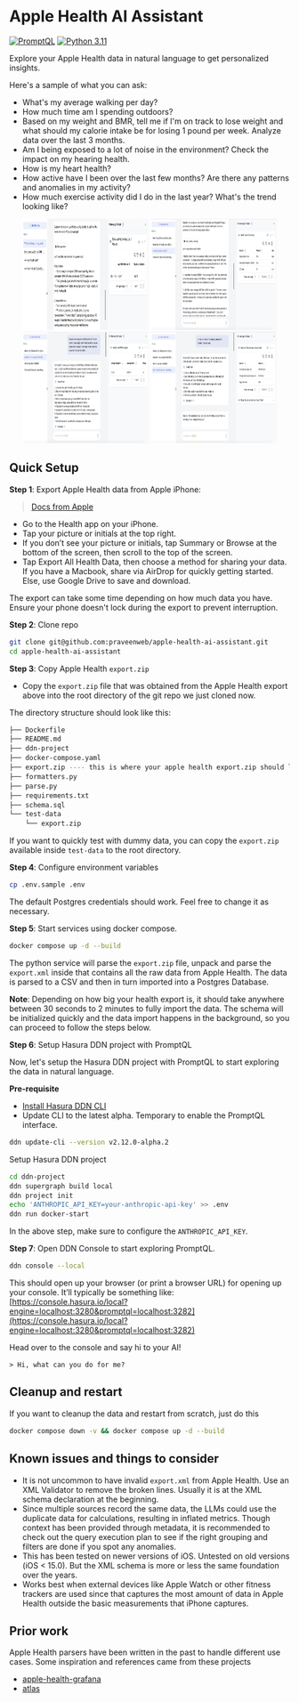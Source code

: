 # Apple Health AI Assistant

[![PromptQL](https://img.shields.io/badge/Powered%20By-PromptQL-neon)](https://promptql.hasura.io)
[![Python 3.11](https://img.shields.io/badge/python-3.11-blue.svg)](https://www.python.org/downloads/release/python-360/)

Explore your Apple Health data in natural language to get personalized insights.

Here's a sample of what you can ask:
- What's my average walking per day?
- How much time am I spending outdoors?
- Based on my weight and BMR, tell me if I'm on track to lose weight and what should my calorie intake be for losing 1 pound per week. Analyze data over the last 3 months.
- Am I being exposed to a lot of noise in the environment? Check the impact on my hearing health.
- How is my heart health?
- How active have I been over the last few months? Are there any patterns and anomalies in my activity?
- How much exercise activity did I do in the last year? What's the trend looking like?

<p align="center">
  <img src="./images/fitness-activity.jpg" alt="Fitness Activity" width="45%" height="200px" />
  <img src="./images/heart-health.jpg" alt="Heart Health" width="45%" height="200px" />
  <img src="./images/weight-loss.jpg" alt="Weight Loss" width="45%" height="200px" />
  <img src="./images/time-spent-outdoor.jpg" alt="Time Spent Outdoor" width="45%" height="200px" />
</p>

## Quick Setup

**Step 1**: Export Apple Health data from Apple iPhone:

> [Docs from Apple](https://support.apple.com/guide/iphone/share-your-health-data-iph5ede58c3d/ios#iphe962dcbd2)

- Go to the Health app on your iPhone.
- Tap your picture or initials at the top right.
- If you don’t see your picture or initials, tap Summary or Browse at the bottom of the screen, then scroll to the top of the screen.
- Tap Export All Health Data, then choose a method for sharing your data. If you have a Macbook, share via AirDrop for quickly getting started. Else, use Google Drive to save and download. 

The export can take some time depending on how much data you have. Ensure your phone doesn't lock during the export to prevent interruption.

**Step 2**: Clone repo
```bash
git clone git@github.com:praveenweb/apple-health-ai-assistant.git
cd apple-health-ai-assistant
```

**Step 3**: Copy Apple Health `export.zip`

- Copy the `export.zip` file that was obtained from the Apple Health export above into the root directory of the git repo we just cloned now.

The directory structure should look like this:

```bash
├── Dockerfile
├── README.md
├── ddn-project
├── docker-compose.yaml
├── export.zip ---- this is where your apple health export.zip should live
├── formatters.py
├── parse.py
├── requirements.txt
├── schema.sql
└── test-data
    └── export.zip
```

If you want to quickly test with dummy data, you can copy the `export.zip` available inside `test-data` to the root directory.

**Step 4**: Configure environment variables

```bash
cp .env.sample .env
```

The default Postgres credentials should work. Feel free to change it as necessary.

**Step 5**: Start services using docker compose.

```bash
docker compose up -d --build
```

The python service will parse the `export.zip` file, unpack and parse the `export.xml` inside that contains all the raw data from Apple Health. The data is parsed to a CSV and then in turn imported into a Postgres Database.

**Note**: Depending on how big your health export is, it should take anywhere between 30 seconds to 2 minutes to fully import the data. The schema will be initialized quickly and the data import happens in the background, so you can proceed to follow the steps below.

**Step 6**: Setup Hasura DDN project with PromptQL

Now, let's setup the Hasura DDN project with PromptQL to start exploring the data in natural language.

**Pre-requisite**
- [Install Hasura DDN CLI](https://hasura.io/docs/3.0/cli/installation/)
- Update CLI to the latest alpha. Temporary to enable the PromptQL interface.

```bash
ddn update-cli --version v2.12.0-alpha.2
```

Setup Hasura DDN project

```bash
cd ddn-project
ddn supergraph build local
ddn project init
echo 'ANTHROPIC_API_KEY=your-anthropic-api-key' >> .env
ddn run docker-start
```

In the above step, make sure to configure the `ANTHROPIC_API_KEY`.

**Step 7**: Open DDN Console to start exploring PromptQL.

```bash
ddn console --local
```

This should open up your browser (or print a browser URL) for opening up your console. It’ll typically be something like: [https://console.hasura.io/local?engine=localhost:3280&promptql=localhost:3282](https://console.hasura.io/local?engine=localhost:3280&promptql=localhost:3282)

Head over to the console and say hi to your AI!

```
> Hi, what can you do for me?
```

## Cleanup and restart

If you want to cleanup the data and restart from scratch, just do this

```bash
docker compose down -v && docker compose up -d --build
```

## Known issues and things to consider

- It is not uncommon to have invalid `export.xml` from Apple Health. Use an XML Validator to remove the broken lines. Usually it is at the XML schema declaration at the beginning.
- Since multiple sources record the same data, the LLMs could use the duplicate data for calculations, resulting in inflated metrics. Though context has been provided through metadata, it is recommended to check out the query execution plan to see if the right grouping and filters are done if you spot any anomalies.
- This has been tested on newer versions of iOS. Untested on old versions (iOS < 15.0). But the XML schema is more or less the same foundation over the years.
- Works best when external devices like Apple Watch or other fitness trackers are used since that captures the most amount of data in Apple Health outside the basic measurements that iPhone captures.

## Prior work

Apple Health parsers have been written in the past to handle different use cases. Some inspiration and references came from these projects
- [apple-health-grafana](https://github.com/k0rventen/apple-health-grafana)
- [atlas](https://github.com/atlaslib/atlas)


